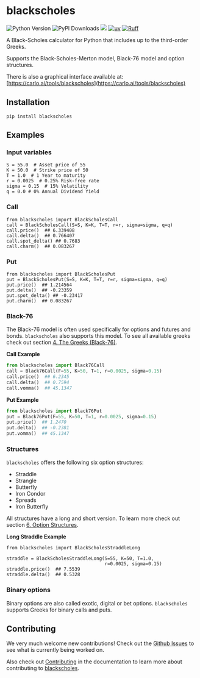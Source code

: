 # blackscholes

![Python Version](https://img.shields.io/badge/dynamic/toml?url=https://raw.githubusercontent.com/carlolepelaars/blackscholes/master/pyproject.toml&query=%24.project%5B%22requires-python%22%5D&label=python&color=blue) 
![PyPI Downloads](https://static.pepy.tech/badge/blackscholes)
![](https://img.shields.io/codecov/c/github/carlolepelaars/blackscholes)
[![uv](https://img.shields.io/endpoint?url=https://raw.githubusercontent.com/astral-sh/uv/main/assets/badge/v0.json)](https://github.com/astral-sh/uv)
[![Ruff](https://img.shields.io/endpoint?url=https://raw.githubusercontent.com/astral-sh/ruff/main/assets/badge/v2.json)](https://github.com/astral-sh/ruff)

A Black-Scholes calculator for Python that includes up to the third-order Greeks.

Supports the Black-Scholes-Merton model, 
Black-76 model and option structures.

There is also a graphical interface available at: [https://carlo.ai/tools/blackscholes](https://carlo.ai/tools/blackscholes)

## Installation

`pip install blackscholes`

## Examples

### Input variables
```python3
S = 55.0  # Asset price of 55
K = 50.0  # Strike price of 50
T = 1.0  # 1 Year to maturity
r = 0.0025  # 0.25% Risk-free rate
sigma = 0.15  # 15% Volatility
q = 0.0 # 0% Annual Dividend Yield
```

### Call

```python3
from blackscholes import BlackScholesCall
call = BlackScholesCall(S=S, K=K, T=T, r=r, sigma=sigma, q=q)
call.price()  ## 6.339408
call.delta()  ## 0.766407
call.spot_delta() ## 0.7683
call.charm()  ## 0.083267
```

### Put

```python3
from blackscholes import BlackScholesPut
put = BlackScholesPut(S=S, K=K, T=T, r=r, sigma=sigma, q=q)
put.price()  ## 1.214564
put.delta()  ## -0.23359
put.spot_delta() ## -0.23417
put.charm()  ## 0.083267
```

### Black-76

The Black-76 model is often used specifically for options and futures and bonds.
`blackscholes` also supports this model. To see all available greeks
check out section [4. The Greeks (Black-76)](https://carlolepelaars.github.io/blackscholes/4.the_greeks_black76).

**Call Example**
```python
from blackscholes import Black76Call
call = Black76Call(F=55, K=50, T=1, r=0.0025, sigma=0.15)
call.price()  ## 6.2345
call.delta()  ## 0.7594
call.vomma()  ## 45.1347
```

**Put Example**
```python
from blackscholes import Black76Put
put = Black76Put(F=55, K=50, T=1, r=0.0025, sigma=0.15)
put.price()  ## 1.2470
put.delta()  ## -0.2381
put.vomma()  ## 45.1347
```

### Structures

`blackscholes` offers the following six option structures:
- Straddle
- Strangle
- Butterfly
- Iron Condor
- Spreads
- Iron Butterfly

All structures have a long and short version. To learn more
check out section [6. Option Structures](https://carlolepelaars.github.io/blackscholes/6.option_structures).

**Long Straddle Example**
```python3
from blackscholes import BlackScholesStraddleLong

straddle = BlackScholesStraddleLong(S=55, K=50, T=1.0,
                                    r=0.0025, sigma=0.15)
straddle.price()  ## 7.5539
straddle.delta()  ## 0.5328
```

### Binary options

Binary options are also called exotic, digital or bet options. `blackscholes` supports Greeks for binary calls and puts.

## Contributing

We very much welcome new contributions! Check out the [Github Issues](https://github.com/CarloLepelaars/blackscholes/issues)
to see what is currently being worked on.

Also check out [Contributing](https://carlolepelaars.github.io/blackscholes/contributing) in the documentation 
to learn more about 
contributing to [blackscholes](https://github.com/CarloLepelaars/blackscholes).
